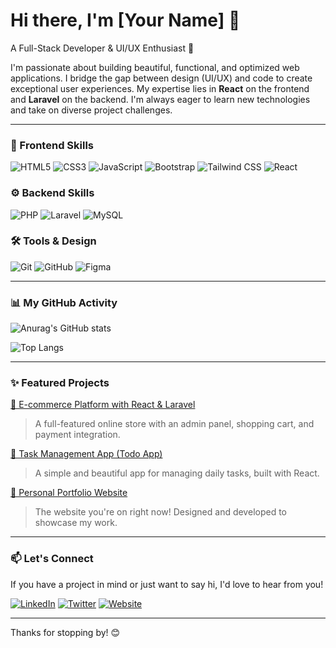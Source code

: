 # Hi there, I'm [Your Name] 👋

A Full-Stack Developer & UI/UX Enthusiast 🚀

I'm passionate about building beautiful, functional, and optimized web applications. I bridge the gap between design (UI/UX) and code to create exceptional user experiences. My expertise lies in **React** on the frontend and **Laravel** on the backend. I'm always eager to learn new technologies and take on diverse project challenges.

---

### 🎨 Frontend Skills

![HTML5](https://img.shields.io/badge/HTML5-E34F26?style=for-the-badge&logo=html5&logoColor=white)
![CSS3](https://img.shields.io/badge/CSS3-1572B6?style=for-the-badge&logo=css3&logoColor=white)
![JavaScript](https://img.shields.io/badge/JavaScript-F7DF1E?style=for-the-badge&logo=javascript&logoColor=black)
![Bootstrap](https://img.shields.io/badge/Bootstrap-563D7C?style=for-the-badge&logo=bootstrap&logoColor=white)
![Tailwind CSS](https://img.shields.io/badge/Tailwind_CSS-38B2AC?style=for-the-badge&logo=tailwind-css&logoColor=white)
![React](https://img.shields.io/badge/React-20232A?style=for-the-badge&logo=react&logoColor=61DAFB)

### ⚙️ Backend Skills

![PHP](https://img.shields.io/badge/PHP-777BB4?style=for-the-badge&logo=php&logoColor=white)
![Laravel](https://img.shields.io/badge/Laravel-FF2D20?style=for-the-badge&logo=laravel&logoColor=white)
![MySQL](https://img.shields.io/badge/MySQL-005C84?style=for-the-badge&logo=mysql&logoColor=white)

### 🛠️ Tools & Design

![Git](https://img.shields.io/badge/Git-F05032?style=for-the-badge&logo=git&logoColor=white)
![GitHub](https://img.shields.io/badge/GitHub-181717?style=for-the-badge&logo=github&logoColor=white)
![Figma](https://img.shields.io/badge/Figma-F24E1E?style=for-the-badge&logo=figma&logoColor=white)

---

### 📊 My GitHub Activity

<!-- Replace with your username -->
![Anurag's GitHub stats](https://github-readme-stats.vercel.app/api?username=YOUR_USERNAME&show_icons=true&theme=radical)

<!-- Replace with your username -->
![Top Langs](https://github-readme-stats.vercel.app/api/top-langs/?username=YOUR_USERNAME&layout=compact&theme=radical)

---

### ✨ Featured Projects

<!-- Add your project links and a short description -->
[🛒 E-commerce Platform with React & Laravel](https://github.com/YOUR_USERNAME/ecommerce-project)
> A full-featured online store with an admin panel, shopping cart, and payment integration.

[📱 Task Management App (Todo App)](https://github.com/YOUR_USERNAME/todo-app)
> A simple and beautiful app for managing daily tasks, built with React.

[🎨 Personal Portfolio Website](https://github.com/YOUR_USERNAME/portfolio-website)
> The website you're on right now! Designed and developed to showcase my work.

---

### 📫 Let's Connect

If you have a project in mind or just want to say hi, I'd love to hear from you!

[![LinkedIn](https://img.shields.io/badge/LinkedIn-0077B5?style=for-the-badge&logo=linkedin&logoColor=white)](https://www.linkedin.com/in/YOUR_LINKEDIN_URL)
[![Twitter](https://img.shields.io/badge/Twitter-1DA1F2?style=for-the-badge&logo=twitter&logoColor=white)](https://twitter.com/YOUR_TWITTER_URL)
[![Website](https://img.shields.io/badge/Website-3b82f6?style=for-the-badge&logo=google-chrome&logoColor=white)](https://your-website-url.com)

---

Thanks for stopping by! 😊
